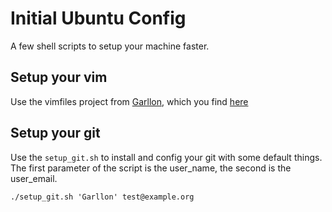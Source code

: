 # Initial Ubuntu Config
A few shell scripts to setup your machine faster.

## Setup your vim

Use the vimfiles project from [Garllon](https://github.com/Garllon), which you
find [here](https://github.com/Garllon/vimfiles)

## Setup your git

Use the `setup_git.sh` to install and config your git with some default things.
The first parameter of the script is the user_name, the second is the
user_email.

```
./setup_git.sh 'Garllon' test@example.org
```

